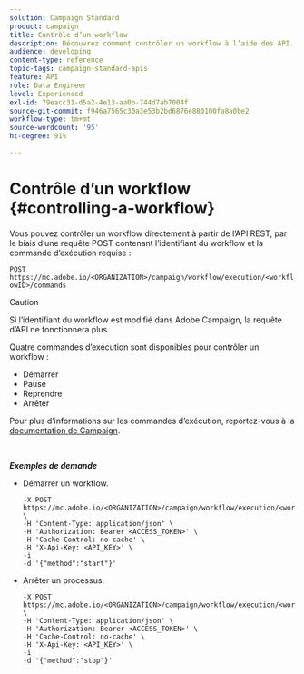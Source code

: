 ```yaml
---
solution: Campaign Standard
product: campaign
title: Contrôle d’un workflow
description: Découvrez comment contrôler un workflow à l’aide des API.
audience: developing
content-type: reference
topic-tags: campaign-standard-apis
feature: API
role: Data Engineer
level: Experienced
exl-id: 79eacc31-d5a2-4e13-aa0b-744d7ab7004f
source-git-commit: f946a7565c30a3e53b2bd6876e880100fa8a0be2
workflow-type: tm+mt
source-wordcount: '95'
ht-degree: 91%

---
```


# Contrôle d’un workflow {#controlling-a-workflow}

Vous pouvez contrôler un workflow directement à partir de l’API REST, par le biais d’une requête POST contenant l’identifiant du workflow et la commande d’exécution requise :

`POST https://mc.adobe.io/<ORGANIZATION>/campaign/workflow/execution/<workflowID>/commands`

>[!CAUTION]
>
>Si l’identifiant du workflow est modifié dans Adobe Campaign, la requête d’API ne fonctionnera plus.

Quatre commandes d’exécution sont disponibles pour contrôler un workflow :

* Démarrer
* Pause
* Reprendre
* Arrêter

Pour plus d’informations sur les commandes d’exécution, reportez-vous à la [documentation de Campaign](https://experienceleague.adobe.com/docs/campaign-standard/using/managing-processes-and-data/executing-a-workflow/about-workflow-execution.html).

<br/>

***Exemples de demande***

* Démarrer un workflow.

   ```
   -X POST https://mc.adobe.io/<ORGANIZATION>/campaign/workflow/execution/<workflowID>/commands \
   -H 'Content-Type: application/json' \
   -H 'Authorization: Bearer <ACCESS_TOKEN>' \
   -H 'Cache-Control: no-cache' \
   -H 'X-Api-Key: <API_KEY>' \
   -i
   -d '{"method":"start"}'
   ```

   <!-- + réponse -->

* Arrêter un processus.

   ```
   -X POST https://mc.adobe.io/<ORGANIZATION>/campaign/workflow/execution/<workflowID>/commands \
   -H 'Content-Type: application/json' \
   -H 'Authorization: Bearer <ACCESS_TOKEN>' \
   -H 'Cache-Control: no-cache' \
   -H 'X-Api-Key: <API_KEY>' \
   -i
   -d '{"method":"stop"}'
   ```

   <!-- + réponse -->
